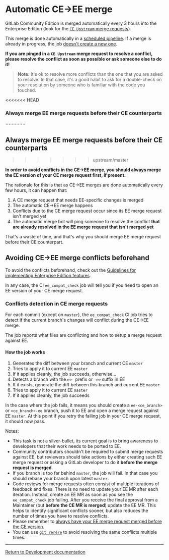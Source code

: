 # Automatic CE->EE merge

GitLab Community Edition is merged automatically every 3 hours into the
Enterprise Edition (look for the [`CE Upstream` merge requests]).

This merge is done automatically in a
[scheduled pipeline](https://gitlab.com/gitlab-org/release-tools/-/jobs/43201679).
If a merge is already in progress, the job [doesn't create a new one](https://gitlab.com/gitlab-org/release-tools/-/jobs/43157687).

**If you are pinged in a `CE Upstream` merge request to resolve a conflict,
please resolve the conflict as soon as possible or ask someone else to do it!**

>**Note:**
It's ok to resolve more conflicts than the one that you are asked to resolve. In
that case, it's a good habit to ask for a double-check on your resolution by
someone who is familiar with the code you touched.

[`CE Upstream` merge requests]: https://gitlab.com/gitlab-org/gitlab-ee/merge_requests?label_name%5B%5D=CE+upstream

<<<<<<< HEAD
### Always merge EE merge requests before their CE counterparts
=======
## Always merge EE merge requests before their CE counterparts
>>>>>>> upstream/master

**In order to avoid conflicts in the CE->EE merge, you should always merge the
EE version of your CE merge request first, if present.**

The rationale for this is that as CE->EE merges are done automatically every few
hours, it can happen that:

1. A CE merge request that needs EE-specific changes is merged
1. The automatic CE->EE merge happens
1. Conflicts due to the CE merge request occur since its EE merge request isn't
  merged yet
1. The automatic merge bot will ping someone to resolve the conflict **that are
  already resolved in the EE merge request that isn't merged yet**

That's a waste of time, and that's why you should merge EE merge request before
their CE counterpart.

## Avoiding CE->EE merge conflicts beforehand

To avoid the conflicts beforehand, check out the
[Guidelines for implementing Enterprise Edition features](ee_features.md).

In any case, the CI `ee_compat_check` job will tell you if you need to open an
EE version of your CE merge request.

### Conflicts detection in CE merge requests

For each commit (except on `master`), the `ee_compat_check` CI job tries to
detect if the current branch's changes will conflict during the CE->EE merge.

The job reports what files are conflicting and how to setup a merge request
against EE.

#### How the job works

1. Generates the diff between your branch and current CE `master`
1. Tries to apply it to current EE `master`
1. If it applies cleanly, the job succeeds, otherwise...
1. Detects a branch with the `ee-` prefix or `-ee` suffix in EE
1. If it exists, generate the diff between this branch and current EE `master`
1. Tries to apply it to current EE `master`
1. If it applies cleanly, the job succeeds

In the case where the job fails, it means you should create a `ee-<ce_branch>`
or `<ce_branch>-ee` branch, push it to EE and open a merge request against EE
`master`.
At this point if you retry the failing job in your CE merge request, it should
now pass.

Notes:

- This task is not a silver-bullet, its current goal is to bring awareness to
  developers that their work needs to be ported to EE.
- Community contributors shouldn't be required to submit merge requests against
  EE, but reviewers should take actions by either creating such EE merge request
  or asking a GitLab developer to do it **before the merge request is merged**.
- If you branch is too far behind `master`, the job will fail. In that case you
  should rebase your branch upon latest `master`.
- Code reviews for merge requests often consist of multiple iterations of
  feedback and fixes. There is no need to update your EE MR after each
  iteration. Instead, create an EE MR as soon as you see the
  `ee_compat_check` job failing. After you receive the final approval
  from a Maintainer (but **before the CE MR is merged**) update the EE MR.
  This helps to identify significant conflicts sooner, but also reduces the
  number of times you have to resolve conflicts.
- Please remember to
  [always have your EE merge request merged before the CE version](#always-merge-ee-merge-requests-before-their-ce-counterparts).
- You can use [`git rerere`](https://git-scm.com/blog/2010/03/08/rerere.html)
  to avoid resolving the same conflicts multiple times.

---

[Return to Development documentation](README.md)
